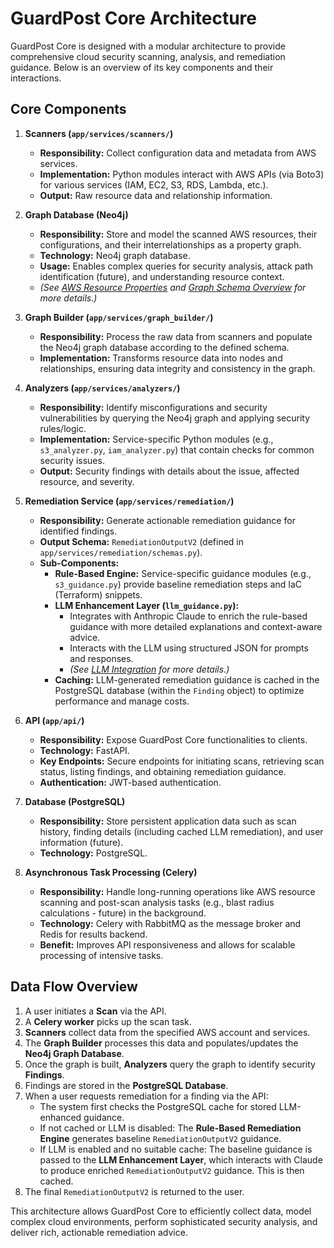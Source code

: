 # GuardPost Core Architecture

GuardPost Core is designed with a modular architecture to provide comprehensive cloud security scanning, analysis, and remediation guidance. Below is an overview of its key components and their interactions.

## Core Components

1.  **Scanners (`app/services/scanners/`)**
    *   **Responsibility:** Collect configuration data and metadata from AWS services.
    *   **Implementation:** Python modules interact with AWS APIs (via Boto3) for various services (IAM, EC2, S3, RDS, Lambda, etc.).
    *   **Output:** Raw resource data and relationship information.

2.  **Graph Database (Neo4j)**
    *   **Responsibility:** Store and model the scanned AWS resources, their configurations, and their interrelationships as a property graph.
    *   **Technology:** Neo4j graph database.
    *   **Usage:** Enables complex queries for security analysis, attack path identification (future), and understanding resource context.
    *   *(See [AWS Resource Properties](./aws_resource_properties.md) and [Graph Schema Overview](./graph_schema.md) for more details.)*

3.  **Graph Builder (`app/services/graph_builder/`)**
    *   **Responsibility:** Process the raw data from scanners and populate the Neo4j graph database according to the defined schema.
    *   **Implementation:** Transforms resource data into nodes and relationships, ensuring data integrity and consistency in the graph.

4.  **Analyzers (`app/services/analyzers/`)**
    *   **Responsibility:** Identify misconfigurations and security vulnerabilities by querying the Neo4j graph and applying security rules/logic.
    *   **Implementation:** Service-specific Python modules (e.g., `s3_analyzer.py`, `iam_analyzer.py`) that contain checks for common security issues.
    *   **Output:** Security findings with details about the issue, affected resource, and severity.

5.  **Remediation Service (`app/services/remediation/`)**
    *   **Responsibility:** Generate actionable remediation guidance for identified findings.
    *   **Output Schema:** `RemediationOutputV2` (defined in `app/services/remediation/schemas.py`).
    *   **Sub-Components:**
        *   **Rule-Based Engine:** Service-specific guidance modules (e.g., `s3_guidance.py`) provide baseline remediation steps and IaC (Terraform) snippets.
        *   **LLM Enhancement Layer (`llm_guidance.py`):**
            *   Integrates with Anthropic Claude to enrich the rule-based guidance with more detailed explanations and context-aware advice.
            *   Interacts with the LLM using structured JSON for prompts and responses.
            *   *(See [LLM Integration](./llm_integration.md) for more details.)*
        *   **Caching:** LLM-generated remediation guidance is cached in the PostgreSQL database (within the `Finding` object) to optimize performance and manage costs.

6.  **API (`app/api/`)**
    *   **Responsibility:** Expose GuardPost Core functionalities to clients.
    *   **Technology:** FastAPI.
    *   **Key Endpoints:** Secure endpoints for initiating scans, retrieving scan status, listing findings, and obtaining remediation guidance.
    *   **Authentication:** JWT-based authentication.

7.  **Database (PostgreSQL)**
    *   **Responsibility:** Store persistent application data such as scan history, finding details (including cached LLM remediation), and user information (future).
    *   **Technology:** PostgreSQL.

8.  **Asynchronous Task Processing (Celery)**
    *   **Responsibility:** Handle long-running operations like AWS resource scanning and post-scan analysis tasks (e.g., blast radius calculations - future) in the background.
    *   **Technology:** Celery with RabbitMQ as the message broker and Redis for results backend.
    *   **Benefit:** Improves API responsiveness and allows for scalable processing of intensive tasks.

## Data Flow Overview

1.  A user initiates a **Scan** via the API.
2.  A **Celery worker** picks up the scan task.
3.  **Scanners** collect data from the specified AWS account and services.
4.  The **Graph Builder** processes this data and populates/updates the **Neo4j Graph Database**.
5.  Once the graph is built, **Analyzers** query the graph to identify security **Findings**.
6.  Findings are stored in the **PostgreSQL Database**.
7.  When a user requests remediation for a finding via the API:
    *   The system first checks the PostgreSQL cache for stored LLM-enhanced guidance.
    *   If not cached or LLM is disabled: The **Rule-Based Remediation Engine** generates baseline `RemediationOutputV2` guidance.
    *   If LLM is enabled and no suitable cache: The baseline guidance is passed to the **LLM Enhancement Layer**, which interacts with Claude to produce enriched `RemediationOutputV2` guidance. This is then cached.
8.  The final `RemediationOutputV2` is returned to the user.

This architecture allows GuardPost Core to efficiently collect data, model complex cloud environments, perform sophisticated security analysis, and deliver rich, actionable remediation advice. 